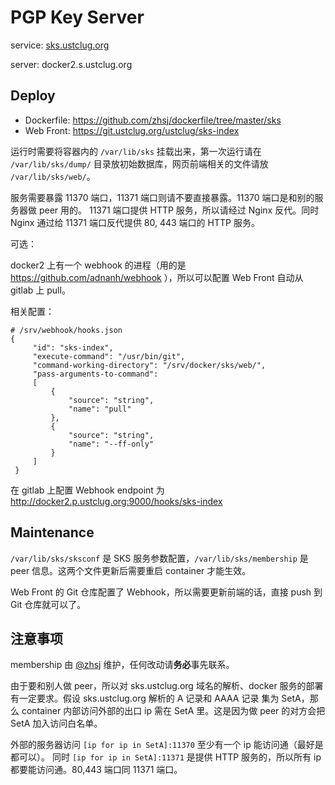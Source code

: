 # PGP Key Server

service: [sks.ustclug.org](http://sks.ustclug.org)

server: docker2.s.ustclug.org

## Deploy

* Dockerfile: https://github.com/zhsj/dockerfile/tree/master/sks
* Web Front: https://git.ustclug.org/ustclug/sks-index

运行时需要将容器内的 `/var/lib/sks` 挂载出来，第一次运行请在 `/var/lib/sks/dump/` 目录放初始数据库，网页前端相关的文件请放
`/var/lib/sks/web/`。

服务需要暴露 11370 端口，11371 端口则请不要直接暴露。11370 端口是和别的服务器做 peer 用的。
11371 端口提供 HTTP 服务，所以请经过 Nginx 反代。同时 Nginx 通过给 11371 端口反代提供 80, 443 端口的 HTTP 服务。


可选：

docker2 上有一个 webhook 的进程（用的是 https://github.com/adnanh/webhook ），所以可以配置 Web Front 自动从 gitlab 上 pull。

相关配置：

```
# /srv/webhook/hooks.json
{
     "id": "sks-index",
     "execute-command": "/usr/bin/git",
     "command-working-directory": "/srv/docker/sks/web/",
     "pass-arguments-to-command": 
     [
         {
             "source": "string",
             "name": "pull"
         },
         {
             "source": "string",
             "name": "--ff-only"
         }
     ]
 }
```

在 gitlab 上配置 Webhook endpoint 为 http://docker2.p.ustclug.org:9000/hooks/sks-index

## Maintenance

`/var/lib/sks/sksconf` 是 SKS 服务参数配置，`/var/lib/sks/membership` 是 peer 信息。这两个文件更新后需要重启 container 才能生效。

Web Front 的 Git 仓库配置了 Webhook，所以需要更新前端的话，直接 push 到 Git 仓库就可以了。

## 注意事项

membership 由 [@zhsj](https://sks.ustclug.org/pks/lookup?op=vindex&search=0xCF0E265B7DFBB2F2) 维护，任何改动请**务必**事先联系。

由于要和别人做 peer，所以对 sks.ustclug.org 域名的解析、docker 服务的部署有一定要求。假设 sks.ustclug.org 解析的 A 记录和 AAAA 记录
集为 SetA，那么 container 内部访问外部的出口 ip 需在 SetA 里。这是因为做 peer 的对方会把 SetA 加入访问白名单。

外部的服务器访问 `[ip for ip in SetA]:11370` 至少有一个 ip 能访问通（最好是都可以）。
同时 `[ip for ip in SetA]:11371` 是提供 HTTP 服务的，所以所有 ip 都要能访问通。80,443 端口同 11371 端口。
